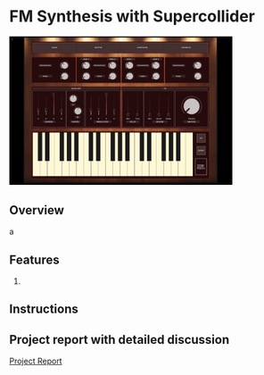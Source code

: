 # **FM Synthesis with Supercollider**

<img src="img/fmsynth.jpg" alt="FM" width="400"/>

## **Overview**

a


## **Features**
1.

## **Instructions**


## **Project report with detailed discussion**
[Project Report](https://drive.google.com/file/d/1zrEfXiz0DFIFXee0f9bh7F5d8C4V6DFa/view?usp=sharing)
